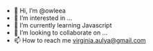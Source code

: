 - 👋 Hi, I’m @owleea
- 👀 I’m interested in ...
- 🌱 I’m currently learning Javascript
- 💞️ I’m looking to collaborate on ...
- 📫 How to reach me virginia.aulya@gmail.com

<!---
owleea/owleea is a ✨ special ✨ repository because its `README.md` (this file) appears on your GitHub profile.
You can click the Preview link to take a look at your changes.
--->
